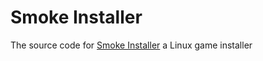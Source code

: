 # Smoke Installer

The source code for [Smoke Installer](https://github.com/smoke-installer/smoke-installer-app/) a Linux game 
installer
